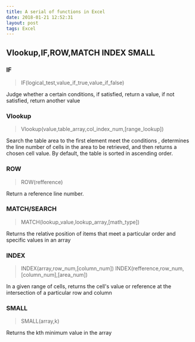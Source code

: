 ```yaml
---
title: A serial of functions in Excel
date: 2018-01-21 12:52:31
layout: post
tags: Excel
---
```

## Vlookup,IF,ROW,MATCH INDEX SMALL

### IF

> IF(logical_test,value_if_true,value_if_false)

Judge whether a certain conditions, if satisfied, return a value, if not satisfied, return another value


### Vlookup

>Vlookup(value,table_array,col_index_num,[range_lookup])

Search the table area to the first element meet the conditions , determines the line number of cells in the area to be retrieved, and then returns a chosen cell value. By default, the table is sorted in ascending order.

### ROW

>ROW(refference)

Return a reference line number.

### MATCH/SEARCH

>MATCH(lookup_value,lookup_array,[math_type])

Returns the relative position of items that meet a particular order and specific values in an array

### INDEX

>INDEX(array,row_num,[column_num])
>INDEX(refference,row_num,[column_num],[area_num])

In a given range of cells, returns the cell's value or reference at the intersection of a particular row and column

### SMALL

>SMALL(array,k)

Returns the kth minimum value in the array
